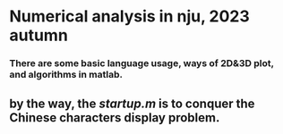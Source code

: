 # Numerical analysis in nju, 2023 autumn
### There are some basic language usage, ways of 2D&3D plot, and algorithms in matlab.

## by the way, the *startup.m* is to conquer the Chinese characters display problem.
